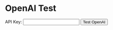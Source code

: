 <h1>OpenAI Test</h1>
<label for="api-key">API Key:</label>
<input type="text" id="api-key" name="api-key">
<button onclick="openai_test()">Test OpenAI</button>
<div id="result-box"></div>

<script>
  let open_ai_response;

  async function openai_test() {
    const apiKey = document.getElementById("api-key").value;
    var url = "https://api.openai.com/v1/completions";

    var xhr = new XMLHttpRequest();
    xhr.open("POST", url);

    xhr.setRequestHeader("Content-Type", "application/json");
    xhr.setRequestHeader("Authorization", "Bearer " + apiKey);

    xhr.onreadystatechange = function () {
       if (xhr.readyState === 4) {
          console.log(xhr.status);
          console.log(xhr.responseText);
          open_ai_response = JSON.parse(xhr.responseText);
          console.log(open_ai_response);
          const generatedText = open_ai_response.id;
          // Display the response in the result-box div
          document.getElementById("result-box").innerHTML = xhr;
       }};

    var data = `{
      "prompt": "YOUR TEXT HERE.",
      "temperature": 0.7,
      "max_tokens": 256,
      "top_p": 1,
      "frequency_penalty": 0.75,
      "presence_penalty": 0,
      "model": "text-davinci-002"
    }`;

    xhr.send(data);
  }
</script>
